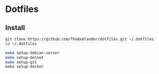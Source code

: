 # Dotfiles

## Install

``` bash
git clone https://github.com/TheAxelander/dotfiles.git ~/.dotfiles
cd ~/.dotfiles

make setup-debian-server
make setup-dotnet
make setup-git
make setup-docker
```
